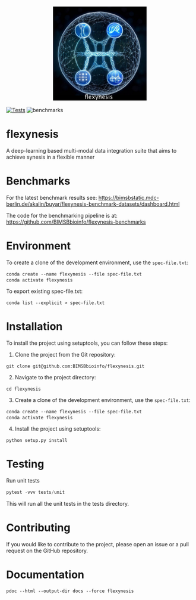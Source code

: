 
<p align="center">
  <img alt="logo" src="img/logo.png" width="50%" height="50%">
</p>

[![Tests](https://github.com/BIMSBbioinfo/flexynesis/actions/workflows/tests.yml/badge.svg)](https://github.com/BIMSBbioinfo/flexynesis/actions/workflows/tests.yml)
![benchmarks](https://github.com/BIMSBbioinfo/flexynesis/actions/workflows/benchmarks.yml/badge.svg)

# flexynesis
A deep-learning based multi-modal data integration suite that aims to achieve synesis in a flexible manner

# Benchmarks
For the latest benchmark results see: 
https://bimsbstatic.mdc-berlin.de/akalin/buyar/flexynesis-benchmark-datasets/dashboard.html

The code for the benchmarking pipeline is at: https://github.com/BIMSBbioinfo/flexynesis-benchmarks

# Environment

To create a clone of the development environment, use the `spec-file.txt`:
```
conda create --name flexynesis --file spec-file.txt
conda activate flexynesis
```

To export existing spec-file.txt:
```
conda list --explicit > spec-file.txt
```

# Installation

To install the project using setuptools, you can follow these steps:

1. Clone the project from the Git repository:
```
git clone git@github.com:BIMSBbioinfo/flexynesis.git
```
2. Navigate to the project directory:
```
cd flexynesis
```
3. Create a clone of the development environment, use the `spec-file.txt`:
```
conda create --name flexynesis --file spec-file.txt
conda activate flexynesis
```
4. Install the project using setuptools:
```
python setup.py install
```

# Testing

Run unit tests
```python
pytest -vvv tests/unit
```

This will run all the unit tests in the tests directory.

# Contributing
If you would like to contribute to the project, please open an issue or a pull request on the GitHub repository.

# Documentation

```
pdoc --html --output-dir docs --force flexynesis 
```



